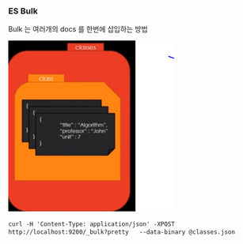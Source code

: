 ### ES Bulk

Bulk 는 여러개의 docs 를 한번에 삽입하는 방법

![image-20200111123633851](\Server\DataScience\image\image-20200111123633851.png)

```
curl -H 'Content-Type: application/json' -XPOST http://localhost:9200/_bulk?pretty   --data-binary @classes.json
```

